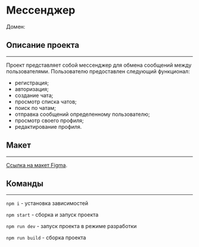 # Мессенджер 
Домен: 

## Описание проекта
***
Проект представляет собой мессенджер для обмена сообщений между пользователями.
Пользователю предоставлен следующий функционал:
- регистрация;
- авторизация;
- создание чата;
- просмотр списка чатов;
- поиск по чатам;
- отправка сообщений определенному пользователю;
- просмотр своего профиля;
- редактирование профиля.

## Макет
***
[Ссылка на макет Figma](https://www.figma.com/file/jF5fFFzgGOxQeB4CmKWTiE/Chat_external_link?type=design&node-id=1-616&mode=design&t=Wo5JemQpCEgbjnAd-0).

## Команды
***
`npm i` - установка зависимостей

`npm start` - сборка и запуск проекта

`npm run dev` - запуск проекта в режиме разработки

`npm run build` - сборка проекта

